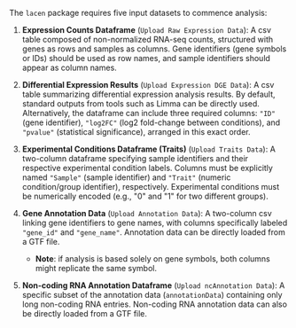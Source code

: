 The `lacen` package requires five input datasets to commence analysis:

1. **Expression Counts Dataframe** (`Upload Raw Expression Data`): A csv table composed of non-normalized RNA-seq counts, structured with genes as rows and samples as columns. Gene identifiers (gene symbols or IDs) should be used as row names, and sample identifiers should appear as column names.

2. **Differential Expression Results** (`Upload Expression DGE Data`): A csv table summarizing differential expression analysis results. By default, standard outputs from tools such as Limma can be directly used. Alternatively, the dataframe can include three required columns: `"ID"` (gene identifier), `"log2FC"` (log2 fold-change between conditions), and `"pvalue"` (statistical significance), arranged in this exact order.

3. **Experimental Conditions Dataframe (Traits)** (`Upload Traits Data`): A two-column dataframe specifying sample identifiers and their respective experimental condition labels. Columns must be explicitly named `"Sample"` (sample identifier) and `"Trait"` (numeric condition/group identifier), respectively. Experimental conditions must be numerically encoded (e.g., "0" and "1" for two different groups).

4. **Gene Annotation Data** (`Upload Annotation Data`): A two-column csv linking gene identifiers to gene names, with columns specifically labeled `"gene_id"` and `"gene_name"`. Annotation data can be directly loaded from a GTF file. 
   - **Note**: if analysis is based solely on gene symbols, both columns might replicate the same symbol.

5. **Non-coding RNA Annotation Dataframe** (`Upload ncAnnotation Data`): A specific subset of the annotation data (`annotationData`) containing only long non-coding RNA entries. Non-coding RNA annotation data can also be directly loaded from a GTF file. 

